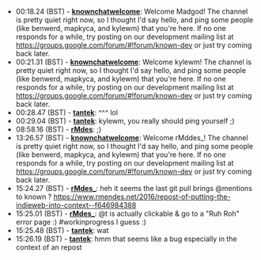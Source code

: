 * <a id="00:18.24">00:18.24 (BST)</a> - __[knownchatwelcome](https://github.com/knownchatwelcome)__: Welcome Madgod!  The channel is pretty quiet right now, so I thought I'd say hello, and ping some people (like benwerd, mapkyca, and kylewm) that you're here.  If no one responds for a while, try posting on our development mailing list at https://groups.google.com/forum/#!forum/known-dev or just try coming back later.
* <a id="00:21.31">00:21.31 (BST)</a> - __[knownchatwelcome](https://github.com/knownchatwelcome)__: Welcome kylewm!  The channel is pretty quiet right now, so I thought I'd say hello, and ping some people (like benwerd, mapkyca, and kylewm) that you're here.  If no one responds for a while, try posting on our development mailing list at https://groups.google.com/forum/#!forum/known-dev or just try coming back later.
* <a id="00:28.47">00:28.47 (BST)</a> - __[tantek](https://github.com/tantek)__: ^^^ lol
* <a id="00:29.04">00:29.04 (BST)</a> - __[tantek](https://github.com/tantek)__: kylewm, you really should ping yourself ;)
* <a id="08:58.16">08:58.16 (BST)</a> - __[rMdes](https://github.com/rMdes)__: ;)
* <a id="13:26.57">13:26.57 (BST)</a> - __[knownchatwelcome](https://github.com/knownchatwelcome)__: Welcome rMddes_!  The channel is pretty quiet right now, so I thought I'd say hello, and ping some people (like benwerd, mapkyca, and kylewm) that you're here.  If no one responds for a while, try posting on our development mailing list at https://groups.google.com/forum/#!forum/known-dev or just try coming back later.
* <a id="15:24.27">15:24.27 (BST)</a> - __[rMdes_](https://github.com/rMdes_)__: heh it seems the last git pull brings @mentions to known ? https://www.rmendes.net/2016/repost-of-putting-the-indieweb-into-context--f646984388
* <a id="15:25.01">15:25.01 (BST)</a> - __[rMdes_](https://github.com/rMdes_)__: @t is actually clickable & go to a "Ruh Roh" error page :) #workinprogress I guess :)
* <a id="15:25.48">15:25.48 (BST)</a> - __[tantek](https://github.com/tantek)__: wat
* <a id="15:26.19">15:26.19 (BST)</a> - __[tantek](https://github.com/tantek)__: hmm that seems like a bug especially in the context of an repost
